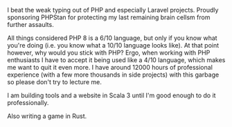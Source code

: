 I beat the weak typing out of PHP and especially Laravel projects.
Proudly sponsoring PHPStan for protecting my last remaining brain cellsm from further assaults.

All things considered PHP 8 is a 6/10 language, but only if you know what you're doing (i.e. you know what a 10/10 language looks like).
At that point however, why would you stick with PHP? Ergo, when working with PHP enthusiasts I have to accept it being used like a 4/10 language,
which makes me want to quit it even more. I have around 12000 hours of professional experience (with a few more thousands in side projects) with this garbage so please don't try to lecture me.

I am building tools and a website in Scala 3 until I'm good enough to do it professionally.

Also writing a game in Rust.

